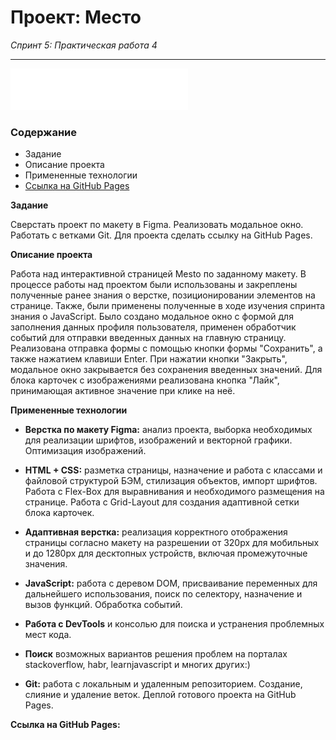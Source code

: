 # Проект: Место
_Спринт 5: Практическая работа 4_
___
![This is an image](./images/logo/logo.svg)
### Содержание

* Задание
* Описание проекта
* Примененные технологии
* [Ссылка на GitHub Pages](https://www.)

**Задание**

Сверстать проект по макету в Figma. Реализовать модальное окно. Работать с ветками Git. Для проекта сделать ссылку на GitHub Pages. 

**Описание проекта**

Работа над интерактивной страницей Mesto по заданному макету. В процессе работы над проектом были использованы и закреплены полученные ранее знания о верстке, позиционировании элементов на странице. Также, были применены полученные в ходе изучения спринта знания о JavaScript. Было создано модальное окно с формой для заполнения данных профиля пользователя, применен обработчик событий для отправки введенных данных на главную страницу. Реализована отправка формы с помощью кнопки формы "Сохранить", а также нажатием клавиши Enter. При нажатии кнопки "Закрыть", модальное окно закрывается без сохранения введенных значений. Для блока карточек с изображениями реализована кнопка "Лайк", принимающая активное значение при клике на неё.

**Примененные технологии**

* **Верстка по макету Figma:** анализ проекта, выборка необходимых для реализации шрифтов, изображений и векторной графики. Оптимизация изображений.

* **HTML + CSS:** разметка страницы, назначение и работа с классами и файловой структурой БЭМ, стилизация объектов, импорт шрифтов. Работа с Flex-Box для выравнивания и необходимого размещения на странице. Работа с Grid-Layout для создания адаптивной сетки блока карточек.

* **Адаптивная верстка:** реализация корректного отображения страницы согласно макету на разрешении от 320px для мобильных и до 1280px для десктопных устройств, включая промежуточные значения.

* **JavaScript:** работа с деревом DOM, присваивание переменных для дальнейшего использования, поиск по селектору, назначение и вызов функций. Обработка событий.

* **Работа с DevTools** и консолью для поиска и устранения проблемных мест кода.

* **Поиск** возможных вариантов решения проблем на порталах stackoverflow, habr, learnjavascript и многих других:)

* **Git:** работа с локальным и удаленным репозиторием. Создание, слияние и удаление веток. Деплой готового проекта на GitHub Pages.

**Ссылка на GitHub Pages:**
